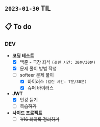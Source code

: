 ## `2023-01-30` TIL

## 📋 To do

### DEV

+ **코딩 테스트**
  + [x] 백준 - 극장 좌석 `(걸린 시간: 30분/30분)`
  + [x] 문제 풀이 방법 작성
  + [ ] softeer 문제 풀이
    + [x] 바이러스 `(걸린 시간: 7분/30분)`
    + [x] 슈퍼 바이러스

+ **JWT**
  + [x] 인강 듣기
  + [ ] ~~복습하기~~

+ **사이드 프로젝트**
  + [ ] ~~1/16 회의록 정리하기~~